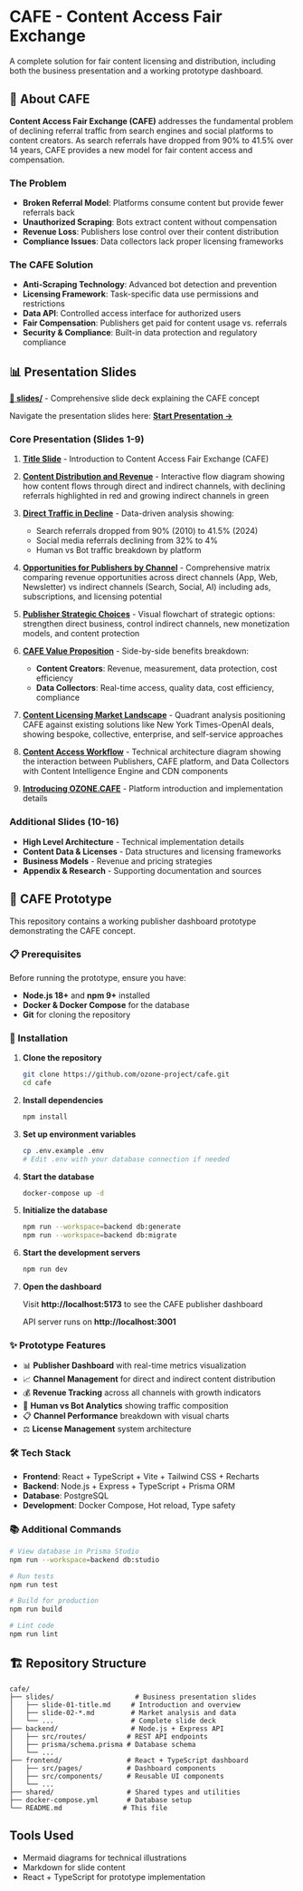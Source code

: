 # CAFE - Content Access Fair Exchange

A complete solution for fair content licensing and distribution, including both the business presentation and a working prototype dashboard.

## 📖 About CAFE

**Content Access Fair Exchange (CAFE)** addresses the fundamental problem of declining referral traffic from search engines and social platforms to content creators. As search referrals have dropped from 90% to 41.5% over 14 years, CAFE provides a new model for fair content access and compensation.

### The Problem
- **Broken Referral Model**: Platforms consume content but provide fewer referrals back
- **Unauthorized Scraping**: Bots extract content without compensation  
- **Revenue Loss**: Publishers lose control over their content distribution
- **Compliance Issues**: Data collectors lack proper licensing frameworks

### The CAFE Solution
- **Anti-Scraping Technology**: Advanced bot detection and prevention
- **Licensing Framework**: Task-specific data use permissions and restrictions  
- **Data API**: Controlled access interface for authorized users
- **Fair Compensation**: Publishers get paid for content usage vs. referrals
- **Security & Compliance**: Built-in data protection and regulatory compliance

## 📊 Presentation Slides

**[📂 slides/](slides/)** - Comprehensive slide deck explaining the CAFE concept

Navigate the presentation slides here: **[Start Presentation →](slides/slide-01-title.md)**

### Core Presentation (Slides 1-9)

1. **[Title Slide](slides/slide-01-title.md)** - Introduction to Content Access Fair Exchange (CAFE)

2. **[Content Distribution and Revenue](slides/slide-02-the-content-value-matrix.md)** - Interactive flow diagram showing how content flows through direct and indirect channels, with declining referrals highlighted in red and growing indirect channels in green

3. **[Direct Traffic in Decline](slides/slide-03-decline-in-referrals.md)** - Data-driven analysis showing:
   - Search referrals dropped from 90% (2010) to 41.5% (2024)
   - Social media referrals declining from 32% to 4%
   - Human vs Bot traffic breakdown by platform

4. **[Opportunities for Publishers by Channel](slides/slide-04-value-exchange-models.md)** - Comprehensive matrix comparing revenue opportunities across direct channels (App, Web, Newsletter) vs indirect channels (Search, Social, AI) including ads, subscriptions, and licensing potential

5. **[Publisher Strategic Choices](slides/slide-05-content-creator-choices.md)** - Visual flowchart of strategic options: strengthen direct business, control indirect channels, new monetization models, and content protection

6. **[CAFE Value Proposition](slides/slide-06-cafe-value-proposition.md)** - Side-by-side benefits breakdown:
   - **Content Creators**: Revenue, measurement, data protection, cost efficiency
   - **Data Collectors**: Real-time access, quality data, cost efficiency, compliance

7. **[Content Licensing Market Landscape](slides/slide-07-market-landscape.md)** - Quadrant analysis positioning CAFE against existing solutions like New York Times-OpenAI deals, showing bespoke, collective, enterprise, and self-service approaches

8. **[Content Access Workflow](slides/slide-08-components-needed-for-content-access.md)** - Technical architecture diagram showing the interaction between Publishers, CAFE platform, and Data Collectors with Content Intelligence Engine and CDN components

9. **[Introducing OZONE.CAFE](slides/slide-09-introducing-ozone-cafe.md)** - Platform introduction and implementation details

### Additional Slides (10-16)
- **High Level Architecture** - Technical implementation details
- **Content Data & Licenses** - Data structures and licensing frameworks  
- **Business Models** - Revenue and pricing strategies
- **Appendix & Research** - Supporting documentation and sources

## 🚀 CAFE Prototype

This repository contains a working publisher dashboard prototype demonstrating the CAFE concept.

### 📋 Prerequisites
Before running the prototype, ensure you have:
- **Node.js 18+** and **npm 9+** installed
- **Docker & Docker Compose** for the database
- **Git** for cloning the repository

### 🔧 Installation

1. **Clone the repository**
   ```bash
   git clone https://github.com/ozone-project/cafe.git
   cd cafe
   ```

2. **Install dependencies**
   ```bash
   npm install
   ```

3. **Set up environment variables**
   ```bash
   cp .env.example .env
   # Edit .env with your database connection if needed
   ```

4. **Start the database**
   ```bash
   docker-compose up -d
   ```

5. **Initialize the database**
   ```bash
   npm run --workspace=backend db:generate
   npm run --workspace=backend db:migrate
   ```

6. **Start the development servers**
   ```bash
   npm run dev
   ```

7. **Open the dashboard**
   
   Visit **http://localhost:5173** to see the CAFE publisher dashboard

   API server runs on **http://localhost:3001**

### ✨ Prototype Features
- 📊 **Publisher Dashboard** with real-time metrics visualization
- 📈 **Channel Management** for direct and indirect content distribution  
- 💰 **Revenue Tracking** across all channels with growth indicators
- 🤖 **Human vs Bot Analytics** showing traffic composition
- 📋 **Channel Performance** breakdown with visual charts
- ⚖️ **License Management** system architecture

### 🛠️ Tech Stack
- **Frontend**: React + TypeScript + Vite + Tailwind CSS + Recharts
- **Backend**: Node.js + Express + TypeScript + Prisma ORM  
- **Database**: PostgreSQL
- **Development**: Docker Compose, Hot reload, Type safety

### 📚 Additional Commands
```bash
# View database in Prisma Studio
npm run --workspace=backend db:studio

# Run tests
npm run test

# Build for production  
npm run build

# Lint code
npm run lint
```

## 🏗️ Repository Structure

```
cafe/
├── slides/                    # Business presentation slides
│   ├── slide-01-title.md     # Introduction and overview
│   ├── slide-02-*.md         # Market analysis and data
│   └── ...                   # Complete slide deck
├── backend/                  # Node.js + Express API
│   ├── src/routes/          # REST API endpoints
│   ├── prisma/schema.prisma # Database schema
│   └── ...
├── frontend/                # React + TypeScript dashboard
│   ├── src/pages/           # Dashboard components
│   ├── src/components/      # Reusable UI components
│   └── ...
├── shared/                  # Shared types and utilities
├── docker-compose.yml       # Database setup
└── README.md               # This file
```

## Tools Used

- Mermaid diagrams for technical illustrations
- Markdown for slide content  
- React + TypeScript for prototype implementation